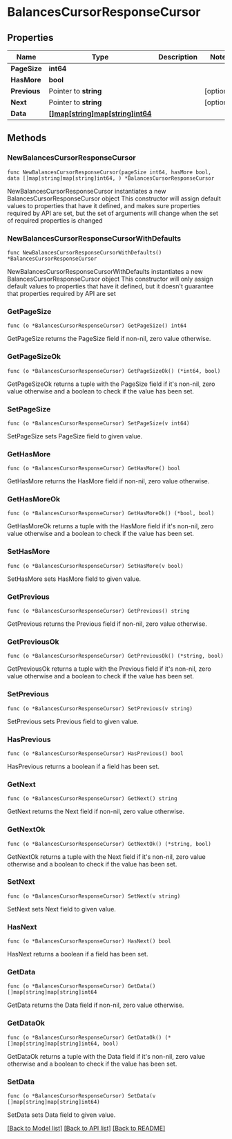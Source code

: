 # BalancesCursorResponseCursor

## Properties

Name | Type | Description | Notes
------------ | ------------- | ------------- | -------------
**PageSize** | **int64** |  | 
**HasMore** | **bool** |  | 
**Previous** | Pointer to **string** |  | [optional] 
**Next** | Pointer to **string** |  | [optional] 
**Data** | [**[]map[string]map[string]int64**](map[string]map[string]int64.md) |  | 

## Methods

### NewBalancesCursorResponseCursor

`func NewBalancesCursorResponseCursor(pageSize int64, hasMore bool, data []map[string]map[string]int64, ) *BalancesCursorResponseCursor`

NewBalancesCursorResponseCursor instantiates a new BalancesCursorResponseCursor object
This constructor will assign default values to properties that have it defined,
and makes sure properties required by API are set, but the set of arguments
will change when the set of required properties is changed

### NewBalancesCursorResponseCursorWithDefaults

`func NewBalancesCursorResponseCursorWithDefaults() *BalancesCursorResponseCursor`

NewBalancesCursorResponseCursorWithDefaults instantiates a new BalancesCursorResponseCursor object
This constructor will only assign default values to properties that have it defined,
but it doesn't guarantee that properties required by API are set

### GetPageSize

`func (o *BalancesCursorResponseCursor) GetPageSize() int64`

GetPageSize returns the PageSize field if non-nil, zero value otherwise.

### GetPageSizeOk

`func (o *BalancesCursorResponseCursor) GetPageSizeOk() (*int64, bool)`

GetPageSizeOk returns a tuple with the PageSize field if it's non-nil, zero value otherwise
and a boolean to check if the value has been set.

### SetPageSize

`func (o *BalancesCursorResponseCursor) SetPageSize(v int64)`

SetPageSize sets PageSize field to given value.


### GetHasMore

`func (o *BalancesCursorResponseCursor) GetHasMore() bool`

GetHasMore returns the HasMore field if non-nil, zero value otherwise.

### GetHasMoreOk

`func (o *BalancesCursorResponseCursor) GetHasMoreOk() (*bool, bool)`

GetHasMoreOk returns a tuple with the HasMore field if it's non-nil, zero value otherwise
and a boolean to check if the value has been set.

### SetHasMore

`func (o *BalancesCursorResponseCursor) SetHasMore(v bool)`

SetHasMore sets HasMore field to given value.


### GetPrevious

`func (o *BalancesCursorResponseCursor) GetPrevious() string`

GetPrevious returns the Previous field if non-nil, zero value otherwise.

### GetPreviousOk

`func (o *BalancesCursorResponseCursor) GetPreviousOk() (*string, bool)`

GetPreviousOk returns a tuple with the Previous field if it's non-nil, zero value otherwise
and a boolean to check if the value has been set.

### SetPrevious

`func (o *BalancesCursorResponseCursor) SetPrevious(v string)`

SetPrevious sets Previous field to given value.

### HasPrevious

`func (o *BalancesCursorResponseCursor) HasPrevious() bool`

HasPrevious returns a boolean if a field has been set.

### GetNext

`func (o *BalancesCursorResponseCursor) GetNext() string`

GetNext returns the Next field if non-nil, zero value otherwise.

### GetNextOk

`func (o *BalancesCursorResponseCursor) GetNextOk() (*string, bool)`

GetNextOk returns a tuple with the Next field if it's non-nil, zero value otherwise
and a boolean to check if the value has been set.

### SetNext

`func (o *BalancesCursorResponseCursor) SetNext(v string)`

SetNext sets Next field to given value.

### HasNext

`func (o *BalancesCursorResponseCursor) HasNext() bool`

HasNext returns a boolean if a field has been set.

### GetData

`func (o *BalancesCursorResponseCursor) GetData() []map[string]map[string]int64`

GetData returns the Data field if non-nil, zero value otherwise.

### GetDataOk

`func (o *BalancesCursorResponseCursor) GetDataOk() (*[]map[string]map[string]int64, bool)`

GetDataOk returns a tuple with the Data field if it's non-nil, zero value otherwise
and a boolean to check if the value has been set.

### SetData

`func (o *BalancesCursorResponseCursor) SetData(v []map[string]map[string]int64)`

SetData sets Data field to given value.



[[Back to Model list]](../README.md#documentation-for-models) [[Back to API list]](../README.md#documentation-for-api-endpoints) [[Back to README]](../README.md)


